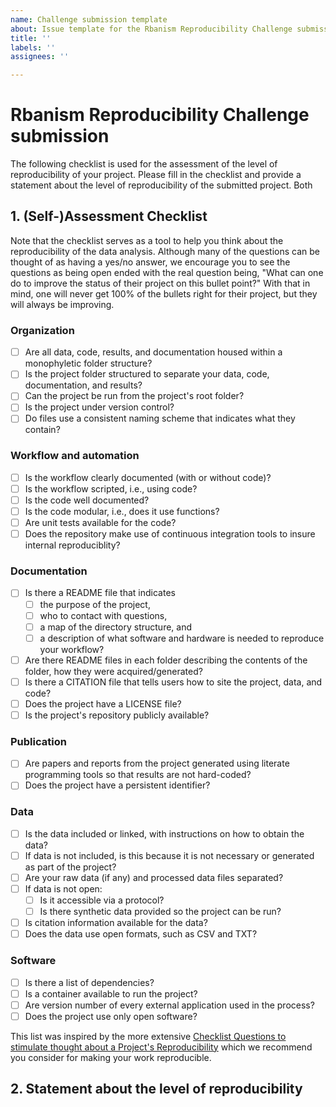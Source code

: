 ```yaml
---
name: Challenge submission template
about: Issue template for the Rbanism Reproducibility Challenge submission
title: ''
labels: ''
assignees: ''

---
```


# Rbanism Reproducibility Challenge submission 

The following checklist is used for the assessment of the level of reproducibility of your project. Please fill in the checklist and provide a statement about the level of reproducibility of the submitted project. Both 

## 1. (Self-)Assessment Checklist

Note that the checklist serves as a tool to help you think about the reproducibility of the data analysis. Although many of the questions can be thought of as having a yes/no answer, we encourage you to see the questions as being open ended with the real question being, "What can one do to improve the status of their project on this bullet point?" With that in mind, one will never get 100% of the bullets right for their project, but they will always be improving.

### Organization
- [ ] Are all data, code, results, and documentation housed within a monophyletic folder structure?
- [ ] Is the project folder structured to separate your data, code, documentation, and results?
- [ ] Can the project be run from the project's root folder?
- [ ] Is the project under version control?
- [ ] Do files use a consistent naming scheme that indicates what they contain?

### Workflow and automation
- [ ] Is the workflow clearly documented (with or without code)?
- [ ] Is the workflow scripted, i.e., using code? 
- [ ] Is the code well documented?
- [ ] Is the code modular, i.e., does it use functions?
- [ ] Are unit tests available for the code?
- [ ] Does the repository make use of continuous integration tools to insure internal reproduciblity?

### Documentation
- [ ] Is there a README file that indicates
  - [ ] the purpose of the project, 
  - [ ] who to contact with questions, 
  - [ ] a map of the directory structure, and 
  - [ ] a description of what software and hardware is needed to reproduce your workflow?
- [ ] Are there README files in each folder describing the contents of the folder, how they were acquired/generated?
- [ ] Is there a CITATION file that tells users how to site the project, data, and code?
- [ ] Does the project have a LICENSE file?
- [ ] Is the project's repository publicly available?

### Publication
- [ ] Are papers and reports from the project generated using literate programming tools so that results are not hard-coded?
- [ ] Does the project have a persistent identifier?

### Data
- [ ] Is the data included or linked, with instructions on how to obtain the data?
- [ ] If data is not included, is this because it is not necessary or generated as part of the project?
- [ ] Are your raw data (if any) and processed data files separated?
- [ ] If data is not open:
  - [ ] Is it accessible via a protocol?
  - [ ] Is there synthetic data provided so the project can be run?
- [ ] Is citation information available for the data?
- [ ] Does the data use open formats, such as CSV and TXT?

### Software
- [ ] Is there a list of dependencies? 
- [ ] Is a container available to run the project?
- [ ] Are version number of every external application used in the process?
- [ ] Does the project use only open software?

This list was inspired by the more extensive [Checklist Questions to stimulate thought about a Project's Reproducibility](https://github.com/datacarpentry/rr-intro/blob/gh-pages/checklist.md) 
which we recommend you consider for making your work reproducible.

## 2. Statement about the level of reproducibility
